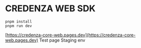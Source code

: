# CREDENZA WEB SDK

```
pnpm install
pnpm run dev
```

[https://credenza-core-web.pages.dev](https://credenza-core-web.pages.dev)
Test page Staging env
